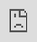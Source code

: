 ```yaml
---
title: "基于RPA封装的Wechaty接口下的抖音聊天机器人中期报告"
author: wangjunwei
categories: project
image: /assets/2020/wechaty-puppet-douyin/wechaty-puppet-douyin-logo.jpg
tags:
  - douyin
  - soc
  - soc2020
---
```


> Author: [@gavinwang23](https://github.com/gavinwang23)
> Code: [@gavinwang23/douyin-autojs](https://github.com/gavinwang23/douyin-autojs)[@gavinwang23/wechaty-puppet-douyin](https://github.com/gavinwang23/wechaty-puppet-douyin)

## 暑期2020

“开源软件供应链点亮计划-暑期2020”（以下简称 暑期2020）是由中科院软件所与 openEuler 社区共同举办的一项面向高校学生的暑期活动。
旨在鼓励在校学生积极参与开源软件的开发维护，促进国内优秀开源软件社区的蓬勃发展。
根据项目的难易程度和完成情况，参与者还可获取“开源软件供应链点亮计划-暑期2020”活动奖金和奖杯。
官网：[https://isrc.iscas.ac.cn/summer2020](https://isrc.iscas.ac.cn/summer2020) 官方新闻：[http://www.iscas.ac.cn/xshd2016/xshy2016/202004/t20200426_5563484.html](http://www.iscas.ac.cn/xshd2016/xshy2016/202004/t20200426_5563484.html)
本项目 [基于开放 API 封装 Wechaty 接口下的钉钉聊天机器人] 系 暑期2020 支持的开源项目。

<!--more-->

## [基于开放 API 封装 Wechaty 接口下的钉钉聊天机器人]中期报告

## 项目信息

- 项目名称：基于 RPA 封装 Wechaty 接口下的抖音聊天机器人
- 方案描述：服务器架设安卓虚拟机，通过autojs操作抖音，类似wechaty的puppeteer操作Chrome的网页微信，通过socket与wechaty连接
- 时间规划：7.19-8.15完成各种方案的尝试和探索，8.15-9.15完成puppet的各种接口接入

## 项目进度

- 已完成工作：
  - 熟悉了wechaty的使用的操作方法
  - 探索了各种方案：
    - 抖音的发送私信的openapi需要用户为企业用户，只有企业抖音号api才有效
    - 探索了monkeyDEV和IDA逆向私信协议的方法
    - 没有找到chrome跑安卓app的方法，或者方法失效
    - 尝试了通过安卓和ios端抓包的方式获取抖音的私信方法，结果抓不到私信的消息
    - autojs控制安卓app的方法，现在正在采用，也是现在唯一可运行的方法，目前完成了抖音基本操作方法的封装和socket的通信
  - 抖音的autojs控制版本完成了自动登录，消息监听，发送消息等方法
  - 用socket和autojs的方法跑了一个简易dingdongbot，[视频演示地址](https://youtu.be/TY4hn9TIWlA)（youtube）
  - puppet开发中，初步成型
- 遇到的问题及解决方案：
  - 遇到问题
    - 抖音的app控件id命名很随机，为三位随机的字母和数字，不同版本的控件名称不一样
    - 首次抖音登录还需要图片验证，这个暂时没想到方法，只能人工验证，第二次登录就可以自动化了
    - 监听消息的问题，只能打开消息窗口才能获取到消息，这样多人发送多条消息时只能读取一个人
    - eslist语法检查经常报错
  - 解决方案
    - 使用统一版本的抖音app
    - 首次登录手动登录一下
    - 退出消息窗口时继续查找未读消息，并且通过通过未读消息上带数字的小圆点判断有n条未读消息，打开未读消息的窗口，遍历屏幕上的消息框，将倒数n条消息存入数组，传到客户端
    - 按照语法格式来
- 后续工作安排：
  - 继续改善和封装autojs的代码，美化和规范代码
  - 继续开发puppet，将现有socket客户端移植到puppet，接入wechaty完成一个dingdongbot
  - 探索puppet更多的功能，实现底层autojs
  
  PPT:
  <iframe src="https://youtu.be/zDIPzGztn_E" width="560" height="315" frameborder="0" allowfullscreen="" style=" position: absolute; top:0; left:0; width:100%; height:100%; "></iframe>

  live code:
  <iframe src="https://youtu.be/UWio2whtoeA" width="560" height="315" frameborder="0" allowfullscreen="" style=" position: absolute; top:0; left:0; width:100%; height:100%; "></iframe>
